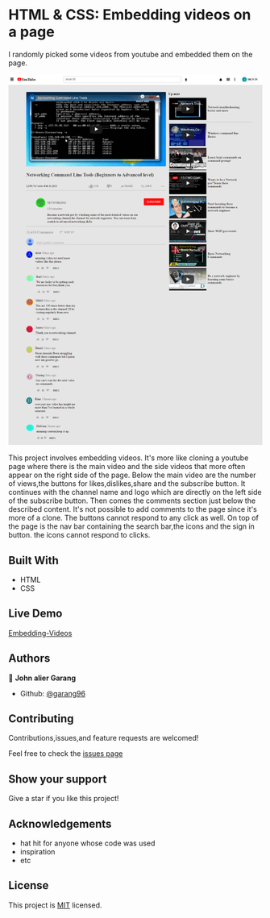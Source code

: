 # HTML & CSS: Embedding videos on a page

I randomly picked some videos from youtube and embedded them on the page.

![screenshot](./images/screencapture-127-0-0-1-5500-index-html-2021-02-09-05_28_05.png)

This project involves embedding videos. It's more like cloning a youtube page where there is the main video and the side videos that more often appear on the right side of the page. Below the main video are the number of views,the buttons for likes,dislikes,share and the subscribe button. It continues with the channel name and logo which are directly on the left side of the subscribe button. Then comes the comments section just below the described content. It's not possible to add comments to the page since it's more of a clone. The buttons cannot respond to any click as well. On top of the page is the nav bar containing the search bar,the icons and the sign in button. the icons cannot respond to clicks.

## Built With

- HTML
- CSS

## Live Demo

[Embedding-Videos](https://garang96.github.io/Embedding-Videos/)

## Authors

👤 **John alier Garang**

- Github: [@garang96](https://github.com/garang96)

## Contributing

Contributions,issues,and feature requests are welcomed!

Feel free to check the [issues page](https://rawcdn.githack.com/garang96/Embedding-Videos/tree/Embbeding)

## Show your support

Give a star if you like this project!

## Acknowledgements

* hat hit for anyone whose code was used
* inspiration
* etc

## License

This project is [MIT](https://rawcdn.githack.com/garang96/Embedding-Videos/tree/Embbeding) licensed.


